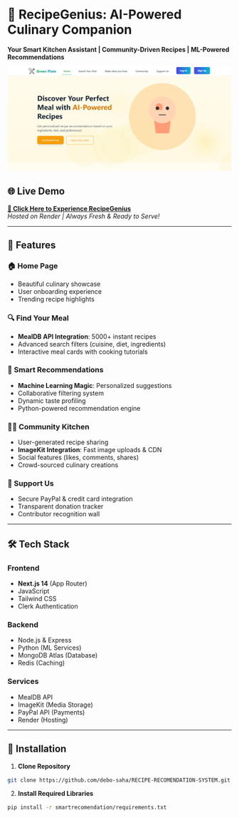 ﻿# 🍳 RecipeGenius: AI-Powered Culinary Companion

**Your Smart Kitchen Assistant | Community-Driven Recipes | ML-Powered Recommendations**

![App Screenshot](https://github.com/debo-saha/RECIPE-RECOMENDATION-SYSTEM/blob/main/demo-image-url.png)



## 🌐 Live Demo
**[🚀 Click Here to Experience RecipeGenius](https://recipe-recomendation-system-frontendsite.onrender.com/)**  
*Hosted on Render | Always Fresh & Ready to Serve!*

---

## 🎯 Features

### 🏠 Home Page
- Beautiful culinary showcase
- User onboarding experience
- Trending recipe highlights

### 🔍 Find Your Meal
- **MealDB API Integration**: 5000+ instant recipes
- Advanced search filters (cuisine, diet, ingredients)
- Interactive meal cards with cooking tutorials

### 🤖 Smart Recommendations
- **Machine Learning Magic**: Personalized suggestions
- Collaborative filtering system
- Dynamic taste profiling
- Python-powered recommendation engine

### 👨🍳 Community Kitchen
- User-generated recipe sharing
- **ImageKit Integration**: Fast image uploads & CDN
- Social features (likes, comments, shares)
- Crowd-sourced culinary creations

### 💖 Support Us
- Secure PayPal & credit card integration
- Transparent donation tracker
- Contributor recognition wall

---

## 🛠️ Tech Stack

### Frontend
- **Next.js 14** (App Router)
- JavaScript
- Tailwind CSS
- Clerk Authentication

### Backend
- Node.js & Express
- Python (ML Services)
- MongoDB Atlas (Database)
- Redis (Caching)

### Services
- MealDB API
- ImageKit (Media Storage)
- PayPal API (Payments)
- Render (Hosting)

---

## 🚀 Installation

1. **Clone Repository**
```bash
git clone https://github.com/debo-saha/RECIPE-RECOMENDATION-SYSTEM.git
```
2. **Install Required Libraries**
```bash
pip install -r smartrecomendation/requirements.txt
```
